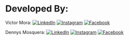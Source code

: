 # Developed By:

Victor Mora: 
<a href="https://www.linkedin.com/in/victor-mora-89059818b/" target="_blank"><img src="https://img.shields.io/badge/LinkedIn-%230077B5.svg?&style=flat-square&logo=linkedin&logoColor=white" alt="LinkedIn"></a>
<a href="https://www.instagram.com/viktor.mora" target="_blank"><img src="https://img.shields.io/badge/Instagram-%23E4405F.svg?&style=flat-square&logo=instagram&logoColor=white" alt="Instagram"></a>
<a href="https://www.facebook.com/victor.mora.90260403" target="_blank"><img src="https://img.shields.io/badge/Facebook-%231877F2.svg?&style=flat-square&logo=facebook&logoColor=white" alt="Facebook"></a>

Dennys Mosquera:
<a href="https://www.linkedin.com/in/dennys-valentina-mosquera-80ba7420b/" target="_blank"><img src="https://img.shields.io/badge/LinkedIn-%230077B5.svg?&style=flat-square&logo=linkedin&logoColor=white" alt="LinkedIn"></a>
<a href="https://www.instagram.com/_dv99/" target="_blank"><img src="https://img.shields.io/badge/Instagram-%23E4405F.svg?&style=flat-square&logo=instagram&logoColor=white" alt="Instagram"></a>
<a href="https://www.facebook.com/denn.mosquera" target="_blank"><img src="https://img.shields.io/badge/Facebook-%231877F2.svg?&style=flat-square&logo=facebook&logoColor=white" alt="Facebook"></a>
